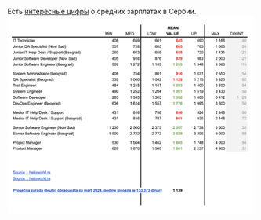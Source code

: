 Есть [интересные цифры](https://docs.google.com/spreadsheets/d/1ftu1XkTm45sh6OvjPNc6enVtsgZ9WTz_BTz8EVxLrIQ/edit?gid=0#gid=0) о средних зарплатах в Сербии.
![](Average%20Salary%20IT%20Serbia%202024.png)
